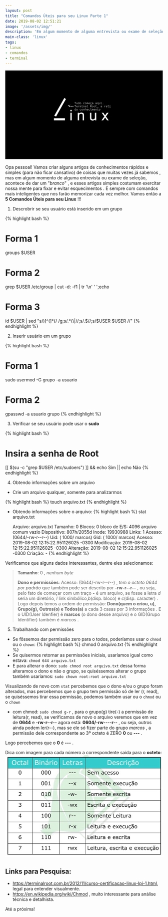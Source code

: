 ```yaml
---
layout: post
title: "Comandos Úteis para seu Linux Parte 1"
date: 2019-08-02 12:51:21
image: '/assets/img/'
description: 'Em algum momento de alguma entrevista ou exame de seleção, acontece de esquercemos essas coisas básicas.'
main-class: 'linux'
tags:
- linux
- comandos
- terminal
---
```


![Terminal Root , a raíz / do seu conhecimento em Linux](/assets/img/linux/comandos-uteis.jpg "Terminal Root , a raíz / do seu conhecimento em Linux")


Opa pessoal! Vamos criar alguns artigos de conhecimentos rápidos e simples (para não ficar cansativo) de coisas que muitas vezes já sabemos , mas em algum momento de alguma entrevista ou exame de seleção, acontece de dar um "*branco*" , e esses artigos simples costumam exercitar nossa mente para fixar e evitar esquecimentos . E sempre com comandos mais inteligentes que nos farão memorizar cada vez melhor. Vamos então a **5 Comandos Úteis para seu Linux** !!!

1. Descrobrir se seu usuário está inserido em um grupo

{% highlight bash %}
# Forma 1
groups $USER

# Forma 2
grep $USER /etc/group | cut -d: -f1 | tr '\n' ' ';echo


# Forma 3
id $USER | sed "s/)[^(]*(/ /g;s/.*(\|//;s/.$//;s/$USER $USER //"
{% endhighlight %}

2. Inserir usuário em um grupo 

{% highlight bash %}
# Forma 1
sudo usermod -G grupo -a usuario

# Forma 2
gpasswd -a usuario grupo
{% endhighlight %}

3. Verificar se seu usuário pode usar o **sudo**

{% highlight bash %}
# Insira a senha de Root
[[ $(su -c "grep $USER /etc/sudoers") ]] && echo Sim || echo Não
{% endhighlight %}

<script async src="https://pagead2.googlesyndication.com/pagead/js/adsbygoogle.js"></script>
<!-- Informat -->
<ins class="adsbygoogle"
     style="display:block"
     data-ad-client="ca-pub-2838251107855362"
     data-ad-slot="2327980059"
     data-ad-format="auto"
     data-full-width-responsive="true"></ins>
<script>
(adsbygoogle = window.adsbygoogle || []).push({});
</script>

4. Obtendo informações sobre um arquivo

  - Crie um arquivo qualquer, somente para analizarmos

{% highlight bash %}
touch arquivo.txt
{% endhighlight %}

 - Obtendo informações sobre o arquivo:
{% highlight bash %}
stat arquivo.txt

    Arquivo: arquivo.txt
    Tamanho: 0         	Blocos: 0          bloco de E/S: 4096   arquivo comum vazio
Dispositivo: 807h/2055d	Inode: 19930988    Links: 1
     Acesso: (0644/-rw-r--r--)  Uid: ( 1000/  marcos)   Gid: ( 1000/  marcos)
     Acesso: 2019-08-02 12:15:22.951126025 -0300
Modificação: 2019-08-02 12:15:22.951126025 -0300
  Alteração: 2019-08-02 12:15:22.951126025 -0300
    Criação: -
{% endhighlight %}

Verificamos que alguns dados interessantes, dentre eles selecionamos:
> **Tamanho**: 0 , *nenhum byte*
> 
> **Dono e permissões**: Acesso: (0644/-rw-r--r--) , *tem o octeto 0644 por padrão* que também pode ser descrito por **-rw-r--r--** , ou seja, pelo fato de começar com um traço **-** é um arquivo, se fosse a letra *d* seria um diretório, *l* link simbólico,*b*(disp. bloco) e *c*(disp. caracter) . Logo depois temos a ordem de permissão: **Dono(quem o criou, u), Grupo(g), Outros(o) e Todos(a)** a cada 3 casas por 3 informações . E o UID(User Idenfier) é **marcos** (o dono desse arquivo) e o GID(Grupo Identifier) também é *marcos* .

5. Trabalhando com permissões

 - Se fôssemos dar permissão zero para o todos, poderíamos usar o `chmod` ou o `chown`: 
{% highlight bash %}
chmod 0 arquivo.txt
{% endhighlight %}
 - Se quisermos retornar as permissões iniciais, usaríamos igual como estava: `chmod 644 arquivo.txt`
 - E para alterar o dono: `sudo chmod root arquivo.txt` dessa forma alteramos o dono e não o grupo, se quiséssemos alterar o grupo também usaríamos: `sudo chown root:root arquivo.txt`

 Visualizando de novo com `stat` percebemos que o dono e/ou o grupo foram alterados, mas percebemos que o grupo tem permissão só de ler (r, read), se quiséssemos tirar essa permissão, podemos também usar ou o `chmod` ou o `chown`
  - com chmod: `sudo chmod g-r` , para o grupo(g) tire(-) a permissão de leitura(r, read), se verificamos de novo o arquivo veremos que em vez de **0644** e **-rw-r--r--** agora está: **0604/-rw----r--** , ou seja, outros ainda podem ler(r--), mas se ele só fizer parte do grupo *marcos* , a permissão dele correspondente ao 3º octeto é ZERO **0** ou **---** .

  Logo percebemos que o **0** é **---** .
  
Dica com imagem para cada número a correspondente saída para o **octeto**:
![7 é rwx, 0 é --- e assim por diante](/assets/img/lpi/permissoes/4.jpg "7 é rwx, 0 é --- e assim por diante")

## Links para Pesquisa:
+ <https://terminalroot.com.br/2012/11/curso-certificacao-linux-lpi-1.html>, legal para entender visualmente.
+ <https://en.wikipedia.org/wiki/Chmod> , muito interessante para análise técnica e detalhista.

Até a próxima!
